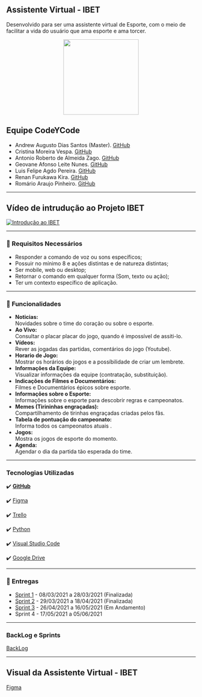 ## Assistente Virtual - IBET
Desenvolvido para ser uma assistente virtual de Esporte, com o meio de facilitar a vida do usuário que ama esporte e ama torcer.

<p align="center">
<img src="https://github.com/criskurim/CodeYCode/blob/main/Imagens/logo-removebg-preview.png" width="200px" >
</p>

## Equipe CodeYCode
* Andrew Augusto Dias Santos (Master). [GitHub](https://github.com/AndrewAugusto)
* Cristina Moreira Vespa. [GitHub](https://github.com/criskurim)
* Antonio Roberto de Almeida Zago. [GitHub](https://github.com/Antonio-Zago)
* Geovane Afonso Leite Nunes. [GitHub]()
* Luis Felipe Agdo Pereira. [GitHub](https://github.com/LuisAgdo)
* Renan Furukawa Kira. [GitHub]()
* Romário Araujo Pinheiro. [GitHub](https://github.com/RomarioPinheiro)

----

## Vídeo de intrudução ao Projeto IBET
[![Introdução ao IBET ](http://img.youtube.com/vi/tCxHMiyCjjk/0.jpg)](http://www.youtube.com/watch?v=tCxHMiyCjjk "Vídeo de Intrudução ao Projeto")

----

### 🔔  Requisitos Necessários
 * Responder a comando de voz ou sons específicos;
 * Possuir no mínimo 8 e ações distintas e de natureza distintas;
 * Ser mobile, web ou desktop;
 * Retornar o comando em qualquer forma (Som, texto ou ação);
 * Ter um contexto específico de aplicação.

----

### 📱 Funcionalidades
- **Noticias:** <br>
Novidades sobre o time do coração ou sobre o esporte. <br>
- **Ao Vivo:** <br>
Consultar o placar placar do jogo, quando é impossível de assiti-lo. <br>
- **Vídeos:** <br>
Rever as jogadas das partidas, comentários do jogo (Youtube). <br>
- **Horario de Jogo:** <br>
Mostrar os horários do jogos e a possíbilidade de criar um lembrete. <br>
- **Informações da Equipe:** <br>
Visualizar informações da equipe (contratação, substituição). <br>
- **Indicações de Filmes e Documentários:** <br>
Filmes e Documentários épicos sobre esporte. <br>
- **Informações sobre o Esporte:** <br>
Informações sobre o esporte para descobrir regras e campeonatos. <br>
- **Memes (Tirininhas engraçadas):** <br>
Compartilhamento de tirinhas engraçadas criadas pelos fãs. <br>
- **Tabela de pontuação do campeonato:** <br>
Informa todos os campeonatos atuais . <br>
- **Jogos:** <br>
Mostra os jogos de esporte do momento. <br>
- **Agenda:**<br>
Agendar o dia da partida tão esperada do time. <br>

----

### Tecnologias Utilizadas

✔️ <a href=https://github.com target=_blank>**GitHub**</a>

✔️ [Figma](https://figma.com)

✔️ [Trello](https://trello.com/)

✔️ [Python](https://www.python.org)

✔️ [Visual Studio Code](https://code.visualstudio.com/)

✔️ [Google Drive](https://www.google.com/intl/pt-br/drive/about.html)

----

### 📅 Entregas
- [Sprint 1](https://trello.com/b/sdjLR68I/codeycode-projeto-mobile) - 08/03/2021 a 28/03/2021 (Finalizada)
- [Sprint 2](https://trello.com/b/sdjLR68I/codeycode-projeto-mobile) - 29/03/2021 a 18/04/2021 (Finalizada)
- [Sprint 3](https://www.dropbox.com/s/gxiptng35u7bibi/carimbo-de-borracha-em-andamento-83357711.jpg?dl=0) - 26/04/2021 a 16/05/2021 (Em Andamento)
- Sprint 4 - 17/05/2021 a 05/06/2021  

----

### BackLog e Sprints
[BackLog](https://trello.com/b/sdjLR68I/codeycode-projeto-mobile)

----

## Visual da Assistente Virtual - IBET

[Figma](https://www.figma.com/file/FreSegpVaDeGePlIaTzdrN/Protótipo-PI)
